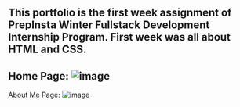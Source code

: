 This portfolio is the first week assignment of PrepInsta Winter Fullstack Development Internship Program. First week was all about HTML and CSS.
------------------------------------------------------------------------------------------------------------------------------------------------
Home Page:
![image](https://github.com/hiMadhusudan/prepInstaWinterFSDW1PortfolioAssignment/assets/76695160/43f5f34d-5e53-4273-9b64-cbd452464ab1)
-----------------------------------------------------------------------------------------------------------------------------------------------
About Me Page:
![image](https://github.com/hiMadhusudan/prepInstaWinterFSDW1PortfolioAssignment/assets/76695160/dccebcf7-fa36-4f79-a656-c7d521435e3f)
